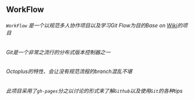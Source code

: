 ## WorkFlow


###### ```WorkFlow``` 是一个以规范多人协作项目以及学习Git Flow为目的Base on [Wiki]()的项目


###### Git是一个非常之流行的分布式版本控制器之一

###### Octoplus的特性、会让没有规范流程的branch混乱不堪

###### 此项目采用了`gh-pages`分之以讨论的形式来了解`Github`以及使用`Git`的各种tips
